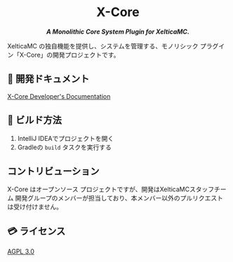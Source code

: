 <div align="center">

# X-Core

_**A Monolithic Core System Plugin for XelticaMC.**_

</div>

XelticaMC の独自機能を提供し、システムを管理する、モノリシック プラグイン「X-Core」の開発プロジェクトです。

## 📖 開発ドキュメント

[X-Core Developer's Documentation](docs/README.md)

## 🔧 ビルド方法

1. IntelliJ IDEAでプロジェクトを開く
2. Gradleの `build` タスクを実行する

## コントリビューション

X-Core はオープンソース プロジェクトですが、開発はXelticaMCスタッフチーム 開発グループのメンバーが担当しており、本メンバー以外のプルリクエストは受け付けません。

## 💳 ライセンス

[AGPL 3.0](LICENSE)